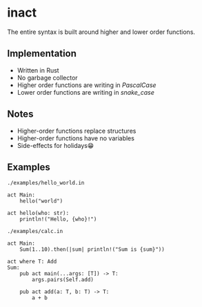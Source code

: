 # inact

The entire syntax is built around higher and lower order functions.

## Implementation

- Written in Rust
- No garbage collector
- Higher order functions are writing in *PascalCase*
- Lower order functions are writing in *snake_case*

## Notes

- Higher-order functions replace structures
- Higher-order functions have no variables
- Side-effects for holidays😁

## Examples

`./examples/hello_world.in`

```inact
act Main:
    hello("world")

act hello(who: str):
    println!("Hello, {who}!")
```

`./examples/calc.in`

```inact
act Main:
    Sum(1..10).then(|sum| println!("Sum is {sum}"))

act where T: Add
Sum:
    pub act main(...args: [T]) -> T:
        args.pairs(Self.add)

    pub act add(a: T, b: T) -> T:
        a + b
```
